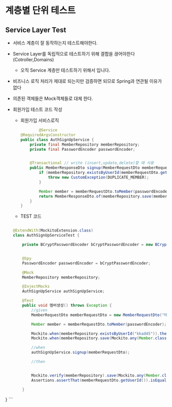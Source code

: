 # 계층별 단위 테스트


##  Service Layer Test 
- 서비스 계층이 잘 동작하는지 테스트해야한다.
- Service Layer를 독립적으로 테스트하기 위해 결합을 끊어야한다(Cotroller,Domains)
    - 오직 Service 계층만 테스트하기 위해서 입니다.

- 비즈니스 로직 처리가 제대로 되는지만 검증하면 되므로 Spring과 연관될 이유가 없다  


- 의존된 객체들은 Mock객체들로 대체 한다.

- 회원가입 테스트 코드 작성
    -  회원가입 서비스로직 
        ``` java
                @Service
        @RequiredArgsConstructor
        public class AuthSignUpService {
            private final MemberRepository memberRepository;
            private final PasswordEncoder passwordEncoder;


            @Transactional // write (insert,update,delete)할 때 사용
            public MemberResponseDto signup(MemberRequestDto memberRequestDto) {
                if (memberRepository.existsByUserId(memberRequestDto.getUserId())) {
                    throw new CustomException(DUPLICATE_MEMBER);
                }

                Member member = memberRequestDto.toMember(passwordEncoder);
                return MemberResponseDto.of(memberRepository.save(member));
            }
        }

        ```

    - TEST 코드
    ```java
    
    @ExtendWith(MockitoExtension.class)
    class AuthSignUpServiceTest {

        private BCryptPasswordEncoder bCryptPasswordEncoder = new BCryptPasswordEncoder();


        @Spy
        PasswordEncoder passwordEncoder = bCryptPasswordEncoder;

        @Mock
        MemberRepository memberRepository;

        @InjectMocks
        AuthSignUpService authSignUpService;

        @Test
        public void 멤버생성() throws Exception {
            //given
            MemberRequestDto memberRequestDto = new MemberRequestDto("테스트", "kkad45", "1234", "010-4710-5883");

            Member member = memberRequestDto.toMember(passwordEncoder);

            Mockito.when(memberRepository.existsByUserId("kkad45")).thenReturn(false);
            Mockito.when(memberRepository.save(Mockito.any(Member.class))).thenReturn(member);

            //when
            authSignUpService.signup(memberRequestDto);

            //then


            Mockito.verify(memberRepository).save(Mockito.any(Member.class));
            Assertions.assertThat(memberRequestDto.getUserId()).isEqualTo(member.getUserId());

        }


}
    ```